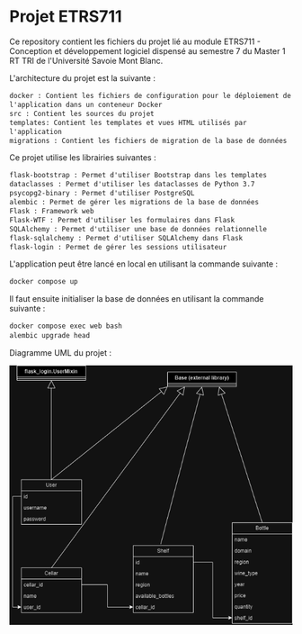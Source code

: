# Projet ETRS711

Ce repository contient les fichiers du projet lié au module ETRS711 - Conception et développement logiciel dispensé
au semestre 7 du Master 1 RT TRI de l'Université Savoie Mont Blanc.

L'architecture du projet est la suivante :

```
docker : Contient les fichiers de configuration pour le déploiement de l'application dans un conteneur Docker
src : Contient les sources du projet
templates: Contient les templates et vues HTML utilisés par l'application
migrations : Contient les fichiers de migration de la base de données
```

Ce projet utilise les librairies suivantes :
```
flask-bootstrap : Permet d'utiliser Bootstrap dans les templates
dataclasses : Permet d'utiliser les dataclasses de Python 3.7
psycopg2-binary : Permet d'utiliser PostgreSQL
alembic : Permet de gérer les migrations de la base de données
Flask : Framework web
Flask-WTF : Permet d'utiliser les formulaires dans Flask
SQLAlchemy : Permet d'utiliser une base de données relationnelle
flask-sqlalchemy : Permet d'utiliser SQLAlchemy dans Flask
flask-login : Permet de gérer les sessions utilisateur
```

L'application peut être lancé en local en utilisant la commande suivante :

```bash
docker compose up
```

Il faut ensuite initialiser la base de données en utilisant la commande suivante :

```bash
docker compose exec web bash
alembic upgrade head
```

Diagramme UML du projet :

![Diagramme UML](./uml_projet.png)